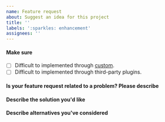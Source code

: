 ```yaml
---
name: Feature request
about: Suggest an idea for this project
title: ''
labels: ':sparkles: enhancement'
assignees: ''
---
```


#### Make sure
- [ ] Difficult to implemented through [custom]().
- [ ] Difficult to implemented through third-party plugins.

#### Is your feature request related to a problem? Please describe
<!-- A clear and concise description of what the problem is. Ex. I'm always frustrated when [...]. -->

#### Describe the solution you'd like
<!-- A clear and concise description of what you want to happen. -->

#### Describe alternatives you've considered
<!-- A clear and concise description of any alternative solutions or features you've considered. -->